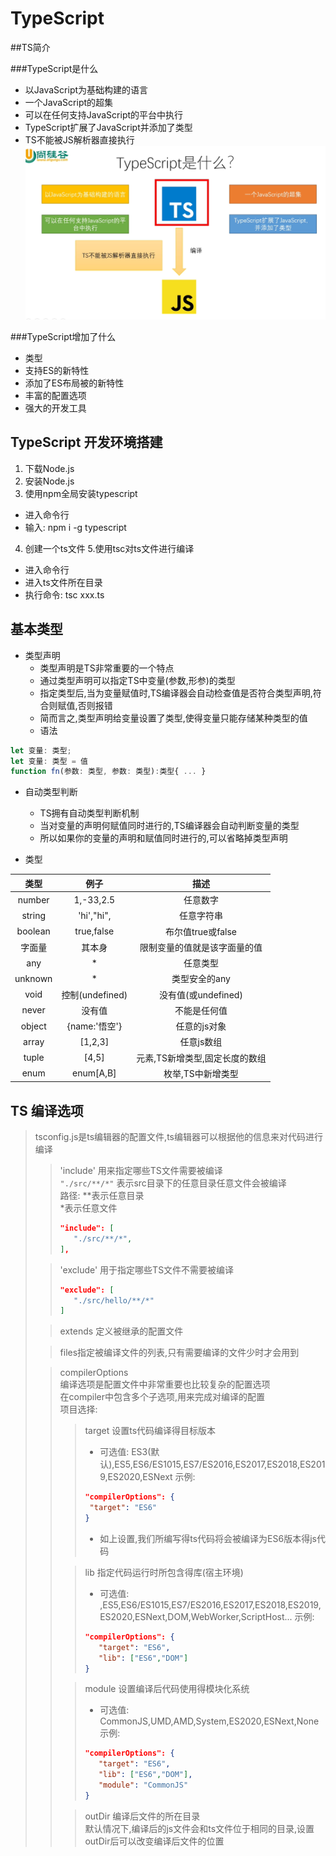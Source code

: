 # TypeScript

##TS简介

###TypeScript是什么

- 以JavaScript为基础构建的语言
- 一个JavaScript的超集
- 可以在任何支持JavaScript的平台中执行
- TypeScript扩展了JavaScript并添加了类型
- TS不能被JS解析器直接执行
![TS是什么](./mark_imgs/img.png)

###TypeScript增加了什么

- 类型
- 支持ES的新特性
- 添加了ES布局被的新特性
- 丰富的配置选项
- 强大的开发工具

## TypeScript 开发环境搭建

1. 下载Node.js
2. 安装Node.js
3. 使用npm全局安装typescript
- 进入命令行
- 输入: npm i -g typescript
4. 创建一个ts文件
5.使用tsc对ts文件进行编译
- 进入命令行
- 进入ts文件所在目录
- 执行命令: tsc xxx.ts


## 基本类型

- 类型声明
    - 类型声明是TS非常重要的一个特点
    - 通过类型声明可以指定TS中变量(参数,形参)的类型
    - 指定类型后,当为变量赋值时,TS编译器会自动检查值是否符合类型声明,符合则赋值,否则报错
    - 简而言之,类型声明给变量设置了类型,使得变量只能存储某种类型的值
    - 语法
  
```typescript
let 变量: 类型;
let 变量: 类型 = 值
function fn(参数: 类型, 参数: 类型):类型{ ... }
```         


- 自动类型判断
    - TS拥有自动类型判断机制
    - 当对变量的声明何赋值同时进行的,TS编译器会自动判断变量的类型
    - 所以如果你的变量的声明和赋值同时进行的,可以省略掉类型声明
    
- 类型

| 类型 | 例子 | 描述|
|:---:|:---:|:---:|
| number | 1,-33,2.5 | 任意数字 |
| string| 'hi',"hi", | 任意字符串 |
| boolean | true,false | 布尔值true或false |
| 字面量 | 其本身 | 限制变量的值就是该字面量的值 |
| any | *  | 任意类型 |
| unknown | * | 类型安全的any |
| void | 控制(undefined) | 没有值(或undefined) |
| never | 没有值 | 不能是任何值 |
| object | {name:'悟空'} | 任意的js对象 |
| array | [1,2,3] | 任意js数组 |
| tuple | [4,5] | 元素,TS新增类型,固定长度的数组 |
| enum | enum[A,B] | 枚举,TS中新增类型 |


## TS 编译选项
> tsconfig.js是ts编辑器的配置文件,ts编辑器可以根据他的信息来对代码进行编译
> > 'include' 用来指定哪些TS文件需要被编译  
> >  `"./src/**/*"` 表示src目录下的任意目录任意文件会被编译  
> > 路径: **表示任意目录  
> >      *表示任意文件
> >```json     
> > "include": [
> >    "./src/**/*",
> > ],
> >```
> 
> > 'exclude' 用于指定哪些TS文件不需要被编译  
> > ```json
> > "exclude": [
> >    "./src/hello/**/*"
> > ]
> >```
>
> > extends 定义被继承的配置文件
> 
> > files指定被编译文件的列表,只有需要编译的文件少时才会用到
> 
> > compilerOptions  
> > 编译选项是配置文件中非常重要也比较复杂的配置选项  
> > 在compiler中包含多个子选项,用来完成对编译的配置  
> >  项目选择: 
> > > target 设置ts代码编译得目标版本  
> > >  - 可选值: ES3(默认),ES5,ES6/ES1015,ES7/ES2016,ES2017,ES2018,ES2019,ES2020,ESNext
> > > 示例:
> > > ```json
> > > "compilerOptions": {
> > >  "target": "ES6"
> > > }
> > > ```
> > > - 如上设置,我们所编写得ts代码将会被编译为ES6版本得js代码
> >
> > > lib 指定代码运行时所包含得库(宿主环境)  
> > > - 可选值: ,ES5,ES6/ES1015,ES7/ES2016,ES2017,ES2018,ES2019,ES2020,ESNext,DOM,WebWorker,ScriptHost...
> > > 示例:
> > > ```json
> > > "compilerOptions": {
> > >    "target": "ES6",
> > >    "lib": ["ES6","DOM"]
> > > }
> > > ```
> > 
> > > module 设置编译后代码使用得模块化系统  
> > > - 可选值: CommonJS,UMD,AMD,System,ES2020,ESNext,None
> > > 示例:
> > > ```json
> > > "compilerOptions": {
> > >    "target": "ES6",
> > >    "lib": ["ES6","DOM"],
> > >    "module": "CommonJS"
> > > }
> > >```
> > 
> > > outDir 编译后文件的所在目录  
> > > 默认情况下,编译后的js文件会和ts文件位于相同的目录,设置outDir后可以改变编译后文件的位置
> > > 
> > > 
> > > 
> > >
> > >
> > >
> > >
> > >
> > >